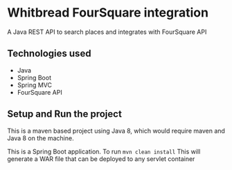 # Whitbread FourSquare integration

A Java REST API to search places and integrates with FourSquare API

## Technologies used

* Java
* Spring Boot
* Spring MVC
* FourSquare API

## Setup and Run the project

This is a maven based project using Java 8, which would require maven and Java 8 on the machine.

This is a Spring Boot application. To run
 ``` mvn clean install ```
This will generate a WAR file that can be deployed to any servlet container
